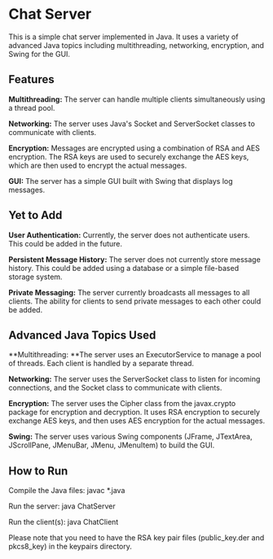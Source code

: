 # Chat Server
This is a simple chat server implemented in Java. It uses a variety of advanced Java topics including multithreading, networking, encryption, and Swing for the GUI.

## Features
**Multithreading:** The server can handle multiple clients simultaneously using a thread pool.

**Networking:** The server uses Java's Socket and ServerSocket classes to communicate with clients.

**Encryption:** Messages are encrypted using a combination of RSA and AES encryption. The RSA keys are used to securely exchange the AES keys, which are then used to encrypt the actual messages.

**GUI:** The server has a simple GUI built with Swing that displays log messages.

## Yet to Add
**User Authentication:** Currently, the server does not authenticate users. This could be added in the future.

**Persistent Message History:** The server does not currently store message history. This could be added using a database or a simple file-based storage system.

**Private Messaging:** The server currently broadcasts all messages to all clients. The ability for clients to send private messages to each other could be added.

## Advanced Java Topics Used
**Multithreading: **The server uses an ExecutorService to manage a pool of threads. Each client is handled by a separate thread.

**Networking:** The server uses the ServerSocket class to listen for incoming connections, and the Socket class to communicate with clients.

**Encryption:** The server uses the Cipher class from the javax.crypto package for encryption and decryption. It uses RSA encryption to securely exchange AES keys, and then uses AES encryption for the actual messages.

**Swing:** The server uses various Swing components (JFrame, JTextArea, JScrollPane, JMenuBar, JMenu, JMenuItem) to build the GUI.

## How to Run
Compile the Java files: javac *.java

Run the server: java ChatServer

Run the client(s): java ChatClient

Please note that you need to have the RSA key pair files (public_key.der and pkcs8_key) in the keypairs directory.


